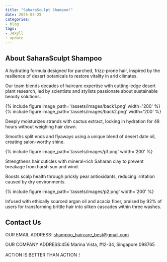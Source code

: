 ```yaml
---
title: "SaharaSculpt Shampoo!"
date: 2025-03-25
categories:
- blog
tags:
- Jekyll
- update
---
```


## About SaharaSculpt Shampoo

A hydrating formula designed for parched, frizz-prone hair, inspired by the resilience of desert botanicals to restore vitality in arid climates.

Our team blends decades of haircare expertise with cutting-edge desert plant research, led by scientists and stylists passionate about sustainable beauty solutions.

{% include figure image_path='/assets/images/back1.png' width='200' %}
{% include figure image_path='/assets/images/back2.png' width='200' %}

Deeply moisturizes strands with cactus extract, locking in hydration for 48 hours without weighing hair down.

Smooths split ends and flyaways using a unique blend of desert date oil, creating salon-worthy shine.

{% include figure image_path='/assets/images/p1.png' width='200' %}

Strengthens hair cuticles with mineral-rich Saharan clay to prevent breakage from harsh sun and wind.

Boosts scalp health through prickly pear antioxidants, reducing irritation caused by dry environments.

{% include figure image_path='/assets/images/p2.png' width='200' %}

Infused with ethically sourced argan oil and acacia fiber, praised by 92% of users for transforming brittle hair into silken cascades within three washes.

## Contact Us

OUR EMAIL ADDRESS: shampoo_haircare_best@gmail.com

OUR COMPANY ADDRESS:456 Marina Vista, #12-34, Singapore 098765

ACTION IS BETTER THAN ACTION！
